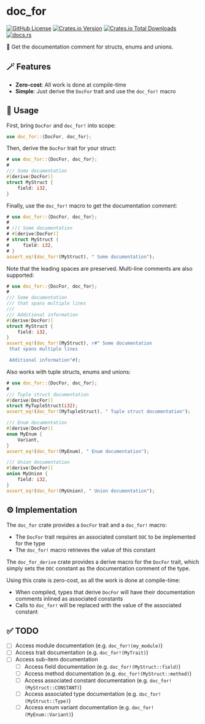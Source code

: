 # doc_for

[![GitHub License](https://img.shields.io/github/license/PRO-2684/doc_for?logo=opensourceinitiative)](https://github.com/PRO-2684/doc_for/blob/main/LICENSE)
[![Crates.io Version](https://img.shields.io/crates/v/doc_for?logo=rust)](https://crates.io/crates/doc_for)
[![Crates.io Total Downloads](https://img.shields.io/crates/d/doc_for?logo=rust)](https://crates.io/crates/doc_for)
[![docs.rs](https://img.shields.io/docsrs/doc_for?logo=rust)](https://docs.rs/doc_for)

📖 Get the documentation comment for structs, enums and unions.

## 🪄 Features

- **Zero-cost**: All work is done at compile-time
- **Simple**: Just derive the `DocFor` trait and use the `doc_for!` macro

## 🤔 Usage

First, bring `DocFor` and `doc_for!` into scope:

```rust
use doc_for::{DocFor, doc_for};
```

Then, derive the `DocFor` trait for your struct:

```rust
# use doc_for::{DocFor, doc_for};
#
/// Some documentation
#[derive(DocFor)]
struct MyStruct {
    field: i32,
}
```

Finally, use the `doc_for!` macro to get the documentation comment:

```rust
# use doc_for::{DocFor, doc_for};
#
# /// Some documentation
# #[derive(DocFor)]
# struct MyStruct {
#     field: i32,
# }
assert_eq!(doc_for!(MyStruct), " Some documentation");
```

Note that the leading spaces are preserved. Multi-line comments are also supported:

```rust
# use doc_for::{DocFor, doc_for};
#
/// Some documentation
/// that spans multiple lines
///
/// Additional information
#[derive(DocFor)]
struct MyStruct {
    field: i32,
}
assert_eq!(doc_for!(MyStruct), r#" Some documentation
 that spans multiple lines

 Additional information"#);
```

Also works with tuple structs, enums and unions:

```rust
# use doc_for::{DocFor, doc_for};
#
/// Tuple struct documentation
#[derive(DocFor)]
struct MyTupleStruct(i32);
assert_eq!(doc_for!(MyTupleStruct), " Tuple struct documentation");

/// Enum documentation
#[derive(DocFor)]
enum MyEnum {
    Variant,
}
assert_eq!(doc_for!(MyEnum), " Enum documentation");

/// Union documentation
#[derive(DocFor)]
union MyUnion {
    field: i32,
}
assert_eq!(doc_for!(MyUnion), " Union documentation");
```

## ⚙️ Implementation

The `doc_for` crate provides a `DocFor` trait and a `doc_for!` macro:

- The `DocFor` trait requires an associated constant `DOC` to be implemented for the type
- The `doc_for!` macro retrieves the value of this constant

The `doc_for_derive` crate provides a derive macro for the `DocFor` trait, which simply sets the `DOC` constant as the documentation comment of the type.

Using this crate is zero-cost, as all the work is done at compile-time:

- When compiled, types that derive `DocFor` will have their documentation comments inlined as associated constants
- Calls to `doc_for!` will be replaced with the value of the associated constant

## ✅ TODO

- [ ] Access module documentation (e.g. `doc_for!(my_module)`)
- [ ] Access trait documentation (e.g. `doc_for!(MyTrait)`)
- [ ] Access sub-item documentation
    - [ ] Access field documentation (e.g. `doc_for!(MyStruct::field)`)
    - [ ] Access method documentation (e.g. `doc_for!(MyStruct::method)`)
    - [ ] Access associated constant documentation (e.g. `doc_for!(MyStruct::CONSTANT)`)
    - [ ] Access associated type documentation (e.g. `doc_for!(MyStruct::Type)`)
    - [ ] Access enum variant documentation (e.g. `doc_for!(MyEnum::Variant)`)

